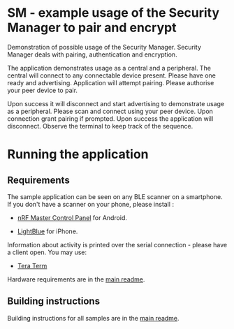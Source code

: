 # SM - example usage of the Security Manager to pair and encrypt

Demonstration of possible usage of the Security Manager. Security Manager deals with pairing, authentication and encryption.

The application demonstrates usage as a central and a peripheral. The central will connect to any connectable device present. Please have one ready and advertising. Application will attempt pairing. Please authorise your peer device to pair.

Upon success it will disconnect and start advertising to demonstrate usage as a peripheral. Please scan and connect using your peer device. Upon connection grant pairing if prompted. Upon success the application will disconnect. Observe the terminal to keep track of the sequence. 

# Running the application

## Requirements

The sample application can be seen on any BLE scanner on a smartphone. If you don't have a scanner on your phone, please install :

- [nRF Master Control Panel](https://play.google.com/store/apps/details?id=no.nordicsemi.android.mcp) for Android.

- [LightBlue](https://itunes.apple.com/gb/app/lightblue-bluetooth-low-energy/id557428110?mt=8) for iPhone.

Information about activity is printed over the serial connection - please have a client open. You may use:

- [Tera Term](https://ttssh2.osdn.jp/index.html.en)

Hardware requirements are in the [main readme](https://github.com/ARMmbed/mbed-os-example-ble/blob/master/README.md).

## Building instructions

Building instructions for all samples are in the [main readme](https://github.com/ARMmbed/mbed-os-example-ble/blob/master/README.md).
